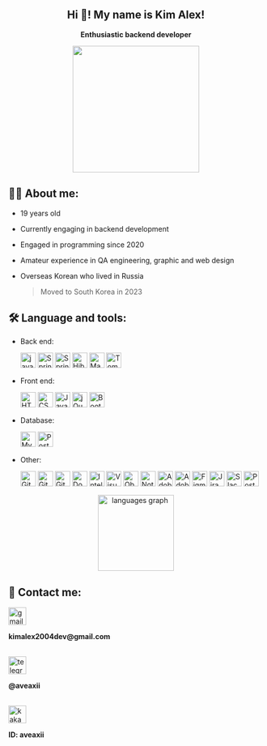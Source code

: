<h2 align="center">Hi 👋! My name is Kim Alex!</h2>
<p align="center"><b>Enthusiastic backend developer</b></p>
<div align="center">
  <img align="center" height="250" src="https://media.giphy.com/media/uzglgIsyY1Cgg/giphy.gif"/>
</div>

## 👨‍💻 About me:
- 19 years old
- Currently engaging in backend development
- Engaged in programming since 2020
- Amateur experience in QA engineering, graphic and web design
- Overseas Korean who lived in Russia

  > Moved to South Korea in 2023

## 🛠️ Language and tools:
- Back end:

  <img src="https://img.shields.io/badge/Java-ED8B00?style=for-the-badge&logo=openjdk&logoColor=white" height="30" alt="java logo"/>
  <img src="https://img.shields.io/badge/Spring-6DB33F?style=for-the-badge&logo=spring&logoColor=white" height="30" alt="Spring logo"/>
  <img src="https://img.shields.io/badge/SpringBoot-6DB33F?style=flat-square&logo=Spring&logoColor=white" height="30" alt="SpringBoot logo"/>
  <img src="https://img.shields.io/badge/Hibernate-59666C?style=for-the-badge&logo=Hibernate&logoColor=white" height="30" alt="Hibernate logo"/>
  <img src="https://img.shields.io/badge/Apache%20Maven-C71A36?style=for-the-badge&logo=Apache%20Maven&logoColor=white" height="30" alt="Maven logo"/>
  <img src="https://img.shields.io/badge/apache%20tomcat-%23F8DC75.svg?style=for-the-badge&logo=apache-tomcat&logoColor=black" height="30" alt="Tomcat logo"/>

- Front end:

  <img src="https://img.shields.io/badge/HTML5-E34F26?style=for-the-badge&logo=html5&logoColor=white" height="30" alt="HTML5 logo"/>
  <img src="https://img.shields.io/badge/CSS3-1572B6?style=for-the-badge&logo=css3&logoColor=white" height="30" alt="CSS3 logo"/>
  <img src="https://img.shields.io/badge/JavaScript-F7DF1E?style=for-the-badge&logo=javascript&logoColor=black" height="30" alt="JavaScript logo"/>
  <img src="https://img.shields.io/badge/jQuery-0769AD?style=for-the-badge&logo=jquery&logoColor=white" height="30" alt="jQuery logo"/>
  <img src="https://img.shields.io/badge/Bootstrap-563D7C?style=for-the-badge&logo=bootstrap&logoColor=white" height="30" alt="Bootstrap logo"/>

- Database:

  <img src="https://img.shields.io/badge/MySQL-005C84?style=for-the-badge&logo=mysql&logoColor=white" height="30" alt="MySQL logo"/>
  <img src="https://img.shields.io/badge/PostgreSQL-316192?style=for-the-badge&logo=postgresql&logoColor=white" height="30" alt="PostgreSQL logo"/>

- Other:

  <img src="https://img.shields.io/badge/GIT-E44C30?style=for-the-badge&logo=git&logoColor=white" height="30" alt="Git logo"/>
  <img src="https://img.shields.io/badge/GitHub-100000?style=for-the-badge&logo=github&logoColor=white" height="30" alt="GitHub logo"/>
  <img src="https://img.shields.io/badge/GitLab-330F63?style=for-the-badge&logo=gitlab&logoColor=white" height="30" alt="GitLab logo"/>
  <img src="https://img.shields.io/badge/docker-%230db7ed.svg?style=for-the-badge&logo=docker&logoColor=white" height="30" alt="Docker logo"/>
  <img src="https://img.shields.io/badge/IntelliJ_IDEA-000000.svg?style=for-the-badge&logo=intellij-idea&logoColor=white" height="30" alt="IntelliJ IDEA logo"/>
  <img src="https://img.shields.io/badge/Visual_Studio_Code-0078D4?style=for-the-badge&logo=visual%20studio%20code&logoColor=white" height="30" alt="Visual Studio Code logo"/>
  <img src="https://img.shields.io/badge/Obsidian-%23483699.svg?style=for-the-badge&logo=obsidian&logoColor=white" height="30" alt="Obsidian logo"/>
  <img src="https://img.shields.io/badge/Notion-%23000000.svg?style=for-the-badge&logo=notion&logoColor=white" height="30" alt="Notion logo"/>
  <img src="https://img.shields.io/badge/Adobe%20After%20Effects-9999FF.svg?style=for-the-badge&logo=Adobe%20After%20Effects&logoColor=white" height="30" alt="Adobe After Effects logo"/>
  <img src="https://img.shields.io/badge/adobe%20photoshop-%2331A8FF.svg?style=for-the-badge&logo=adobe%20photoshop&logoColor=white" height="30" alt="Adobe Photoshop logo"/>
  <img src="https://img.shields.io/badge/figma-%23F24E1E.svg?style=for-the-badge&logo=figma&logoColor=white" height="30" alt="Figma logo"/>
  <img src="https://img.shields.io/badge/jira-%230A0FFF.svg?style=for-the-badge&logo=jira&logoColor=white" height="30" alt="Jira logo"/>
  <img src="https://img.shields.io/badge/Slack-4A154B?style=for-the-badge&logo=slack&logoColor=white" height="30" alt="Slack logo"/>
  <img src="https://img.shields.io/badge/Postman-FF6C37?style=for-the-badge&logo=postman&logoColor=white" height="30" alt="Postman logo"/>


<div align="center">
  <img src="https://github-readme-stats.vercel.app/api/top-langs?username=aveaxii&locale=en&hide_title=false&layout=compact&card_width=320&langs_count=5&theme=dracula&hide_border=false" height="150" alt="languages graph"  />
</div>


  ## 📱 Contact me: 
  
  <div align="left">
    <img src="https://img.shields.io/static/v1?message=Gmail&logo=gmail&label=&color=D14836&logoColor=white&labelColor=&style=for-the-badge" height="35" alt="gmail logo"  />
    <br/>
    <p><b>kimalex2004dev@gmail.com</b></p>
    <br/>
  </div>

  <div>
    <img src="https://img.shields.io/static/v1?message=Telegram&logo=telegram&label=&color=2CA5E0&logoColor=white&labelColor=&style=for-the-badge" height="35" alt="telegram logo"/>
    <br/>
    <p><b>@aveaxii</b></p>
    <br/>
  </div>

  <div>
     <img src="https://img.shields.io/badge/kakaotalk-ffcd00.svg?style=for-the-badge&logo=kakaotalk&logoColor=000000" height="35" alt="kakao logo"/>  
    <br/>
    <p><b>ID: aveaxii</b></p>
    <br/>
  </div>
